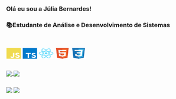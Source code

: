 ### Olá eu sou a Júlia Bernardes! 
### 📚Estudante de Análise e Desenvolvimento de Sistemas
  ##
<div style="display: inline_block"><br>
  <img align="center" alt="Rafa-Js" height="30" width="40" src="https://raw.githubusercontent.com/devicons/devicon/master/icons/javascript/javascript-plain.svg">
  <img align="center" alt="Rafa-Ts" height="30" width="40" src="https://raw.githubusercontent.com/devicons/devicon/master/icons/typescript/typescript-plain.svg">
  <img align="center" alt="Rafa-React" height="30" width="40" src="https://raw.githubusercontent.com/devicons/devicon/master/icons/react/react-original.svg">
  <img align="center" alt="Rafa-HTML" height="30" width="40" src="https://raw.githubusercontent.com/devicons/devicon/master/icons/html5/html5-original.svg">
  <img align="center" alt="Rafa-CSS" height="30" width="40" src="https://raw.githubusercontent.com/devicons/devicon/master/icons/css3/css3-original.svg">
  
 ##
 
<a href="https://github.com/JuliaBernardess/github-readme-stats">
  <img height=200 align="center" src="https://github-readme-stats.vercel.app/api?username=JuliaBernardess&theme=tokyonight&show_icons=true" />
</a>
<a href="https://github.com/JuliaBernardess/convoychat">
  <img height=200 align="center" src="https://github-readme-stats.vercel.app/api/top-langs?username=JuliaBernardess&layout=compact&langs_count=8&card_width=320&theme=tokyonight&show_icons=true" />
</a>

  ##
 
<div> 
 
  <a href = "mailto:julia.nobrega.b@hotmail.com"><img src="https://img.shields.io/badge/-Gmail-%23333?style=for-the-badge&logo=gmail&logoColor=white" target="_blank"></a>
  <a href="https://www.linkedin.com/in/julia-bernardes/-45875016a" target="_blank"><img src="https://img.shields.io/badge/-LinkedIn-%230077B5?style=for-the-badge&logo=linkedin&logoColor=white" target="_blank"></a> 
</div>

 
